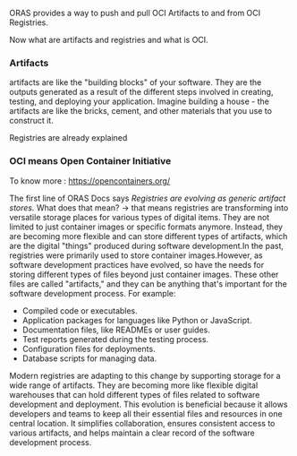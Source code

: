 
ORAS provides a way to push and pull OCI Artifacts to and from OCI Registries.

Now what are artifacts and registries and what is OCI. 

### Artifacts
artifacts are like the "building blocks" of your software. They are the outputs generated as a result of the different steps involved in creating, testing, and deploying your application. Imagine building a house - the artifacts are like the bricks, cement, and other materials that you use to construct it.

Registries are already explained

### OCI means Open Container Initiative
To know more : https://opencontainers.org/

The first line of ORAS Docs says _Registries are evolving as generic artifact stores._ What does that mean?
-> that means  registries are transforming into versatile storage places for various types of digital items. They are not limited to just container images or specific formats anymore. Instead, they are becoming more flexible and can store different types of artifacts, which are the digital "things" produced during software development.In the past, registries were primarily used to store container images.However, as software development practices have evolved, so have the needs for storing different types of files beyond just container images. These other files are called "artifacts," and they can be anything that's important for the software development process. For example:
- Compiled code or executables.
- Application packages for languages like Python or JavaScript.
- Documentation files, like READMEs or user guides.
- Test reports generated during the testing process.
- Configuration files for deployments.
- Database scripts for managing data.

Modern registries are adapting to this change by supporting storage for a wide range of artifacts. They are becoming more like flexible digital warehouses that can hold different types of files related to software development and deployment.
This evolution is beneficial because it allows developers and teams to keep all their essential files and resources in one central location. It simplifies collaboration, ensures consistent access to various artifacts, and helps maintain a clear record of the software development process.
